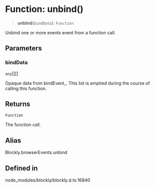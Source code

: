 # Function: unbind()

> **unbind**(`bindData`): `Function`

Unbind one or more events event from a function call.

## Parameters

### bindData

`any`[][]

Opaque data from bindEvent\_.
This list is emptied during the course of calling this function.

## Returns

`Function`

The function call.

## Alias

Blockly.browserEvents.unbind

## Defined in

node_modules/blockly/blockly.d.ts:16840
